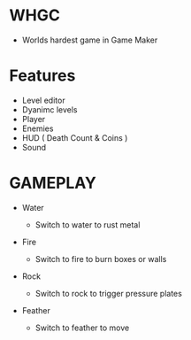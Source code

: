 WHGC
====
- Worlds hardest game in Game Maker

Features
====
- Level editor
- Dyanimc levels
- Player
- Enemies
- HUD ( Death Count & Coins )
- Sound


GAMEPLAY
====
- Water
  - Switch to water to rust metal


- Fire
  - Switch to fire to burn boxes or walls


- Rock
  - Switch to rock to trigger pressure plates

- Feather
  - Switch to feather to move 
